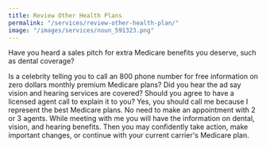 ```yaml
---
title: Review Other Health Plans
permalink: "/services/review-other-health-plan/"
image: "/images/services/noun_591323.png"
---
```


Have you heard a sales pitch for extra Medicare benefits you deserve, such as dental coverage?

Is a celebrity telling you to call an 800 phone number for free information on zero dollars monthly premium Medicare plans? Did you hear the ad say vision and hearing services are covered? Should you agree to have a licensed agent call to explain it to you? Yes, you should call me because I represent the best Medicare plans. No need to make an appointment with 2 or 3 agents. While meeting with me you will have the information on dental, vision, and hearing benefits. Then you may confidently take action, make important changes, or continue with your current carrier's Medicare plan.       



